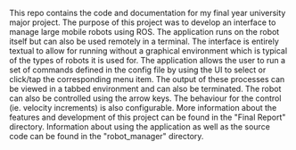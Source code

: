 This repo contains the code and documentation for my final year university major project. The purpose of this project was to develop an interface to manage large mobile robots using ROS. The application runs on the robot itself but can also be used remotely in a terminal. The interface is entirely textual to allow for running without a graphical environment which is typical of the types of robots it is used for. The application allows the user to run a set of commands defined in the config file by using the UI to select or click/tap the corresponding menu item. The output of these processes can be viewed in a tabbed environment and can also be terminated. The robot can also be controlled using the arrow keys. The behaviour for the control (ie. velocity increments) is also configurable. More information about the features and development of this project can be found in the "Final Report" directory. Information about using the application as well as the source code can be found in the "robot_manager" directory.
